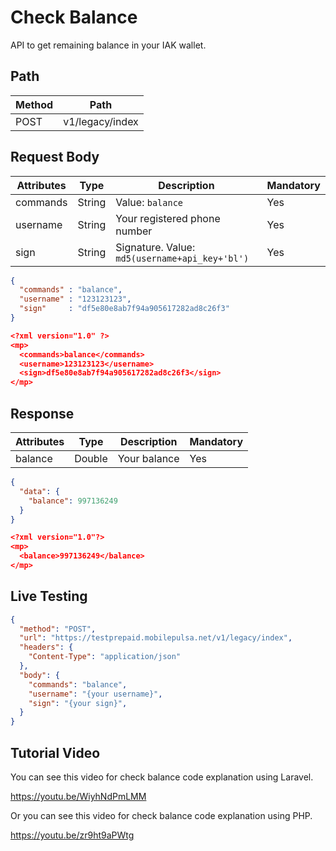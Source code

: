 # Check Balance

API to get remaining balance in your IAK wallet.

## Path

Method | Path 
---------|----------
 POST | v1/legacy/index 

## Request Body

<!-- title: Request Attributes -->
Attributes | Type | Description | Mandatory
---------|----------|---------|----------
 commands | String | Value: `balance` | Yes
 username | String | Your registered phone number | Yes
 sign | String | Signature. Value: `md5(username+api_key+'bl')` | Yes

<!--
type: tab
title: JSON
-->

```json
{
  "commands" : "balance",
  "username" : "123123123",
  "sign"     : "df5e80e8ab7f94a905617282ad8c26f3"
}
```

<!--
type: tab
title: XML
-->

```json
<?xml version="1.0" ?>
<mp>
  <commands>balance</commands>
  <username>123123123</username>
  <sign>df5e80e8ab7f94a905617282ad8c26f3</sign>
</mp>
```
<!-- type: tab-end -->

## Response

<!-- title: Response Attributes -->
Attributes | Type | Description | Mandatory
---------|----------|---------|----------
 balance | Double | Your balance | Yes

<!--
type: tab
title: JSON
-->

```json
{
  "data": {
    "balance": 997136249
  }
}
```

<!--
type: tab
title: XML
-->

```json
<?xml version="1.0"?>
<mp>
  <balance>997136249</balance>
</mp>
```
<!-- type: tab-end -->

## Live Testing

```json http
{
  "method": "POST",
  "url": "https://testprepaid.mobilepulsa.net/v1/legacy/index",
  "headers": {
    "Content-Type": "application/json"
  },
  "body": {
    "commands": "balance",
    "username": "{your username}",
    "sign": "{your sign}",
  }
}
```

## Tutorial Video
You can see this video for check balance code explanation using Laravel.

https://youtu.be/WiyhNdPmLMM

Or you can see this video for check balance code explanation using PHP.

https://youtu.be/zr9ht9aPWtg